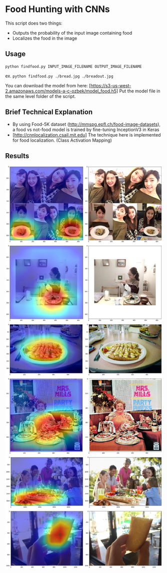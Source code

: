 # Food Hunting with CNNs

This script does two things:
* Outputs the probability of the input image containing food
* Localizes the food in the image

## Usage

`python findfood.py INPUT_IMAGE_FILENAME OUTPUT_IMAGE_FILENAME`

ex.
`python findfood.py ./bread.jpg ./breadout.jpg`

You can download the model from here: [https://s3-us-west-2.amazonaws.com/models-a-c-ozbek/model_food.h5]
Put the model file in the same level folder of the script.

## Brief Technical Explanation
* By using Food-5K dataset (http://mmspg.epfl.ch/food-image-datasets), a food vs not-food model is trained by fine-tuning InceptionV3 in Keras
* [http://cnnlocalization.csail.mit.edu] The technique here is implemented for food localization. (Class Activation Mapping)

## Results

![png](./results/food1.png)
![png](./results/food2.png)
![png](./results/food3.png)
![png](./results/food4.png)
![png](./results/food5.png)
![png](./results/food6.png)
